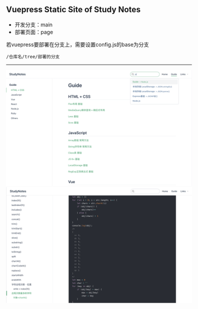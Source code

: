 ## Vuepress Static Site of Study Notes

- 开发分支：main
- 部署页面：page

若vuepress要部署在分支上，需要设置config.js的base为分支

`/仓库名/tree/部署的分支`


---

![](./images/01.png)
![](./images/02.png)